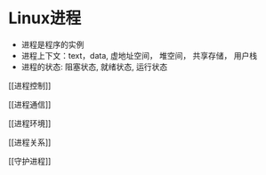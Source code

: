 # Linux进程

- 进程是程序的实例
- 进程上下文：text，data, 虚地址空间， 堆空间， 共享存储， 用户栈
- 进程的状态: 阻塞状态,  就绪状态, 运行状态


[[进程控制]]
  
[[进程通信]]

[[进程环境]]

[[进程关系]]

[[守护进程]]